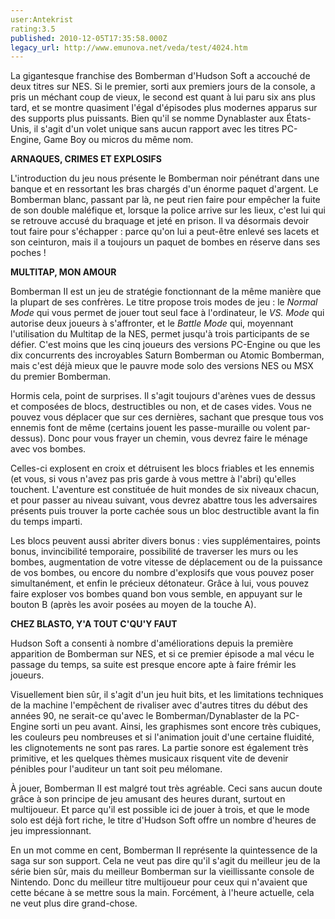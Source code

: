 ```yaml
---
user:Antekrist
rating:3.5
published: 2010-12-05T17:35:58.000Z
legacy_url: http://www.emunova.net/veda/test/4024.htm
---
```

La gigantesque franchise des Bomberman d'Hudson Soft a accouché de deux titres sur NES. Si le premier, sorti aux premiers jours de la console, a pris un méchant coup de vieux, le second est quant à lui paru six ans plus tard, et se montre quasiment l'égal d'épisodes plus modernes apparus sur des supports plus puissants. Bien qu'il se nomme Dynablaster aux États-Unis, il s'agit d'un volet unique sans aucun rapport avec les titres PC-Engine, Game Boy ou micros du même nom.  

  

**ARNAQUES, CRIMES ET EXPLOSIFS**  

L'introduction du jeu nous présente le Bomberman noir pénétrant dans une banque et en ressortant les bras chargés d'un énorme paquet d'argent. Le Bomberman blanc, passant par là, ne peut rien faire pour empêcher la fuite de son double maléfique et, lorsque la police arrive sur les lieux, c'est lui qui se retrouve accusé du braquage et jeté en prison. Il va désormais devoir tout faire pour s'échapper : parce qu'on lui a peut-être enlevé ses lacets et son ceinturon, mais il a toujours un paquet de bombes en réserve dans ses poches !  

  

**MULTITAP, MON AMOUR**  

Bomberman II est un jeu de stratégie fonctionnant de la même manière que la plupart de ses confrères. Le titre propose trois modes de jeu : le _Normal Mode_ qui vous permet de jouer tout seul face à l'ordinateur, le _VS. Mode_ qui autorise deux joueurs à s'affronter, et le _Battle Mode_ qui, moyennant l'utilisation du Multitap de la NES, permet jusqu'à trois participants de se défier. C'est moins que les cinq joueurs des versions PC-Engine ou que les dix concurrents des incroyables Saturn Bomberman ou Atomic Bomberman, mais c'est déjà mieux que le pauvre mode solo des versions NES ou MSX du premier Bomberman.  

Hormis cela, point de surprises. Il s'agit toujours d'arènes vues de dessus et composées de blocs, destructibles ou non, et de cases vides. Vous ne pouvez vous déplacer que sur ces dernières, sachant que presque tous vos ennemis font de même (certains jouent les passe-muraille ou volent par-dessus). Donc pour vous frayer un chemin, vous devrez faire le ménage avec vos bombes.  

Celles-ci explosent en croix et détruisent les blocs friables et les ennemis (et vous, si vous n'avez pas pris garde à vous mettre à l'abri) qu'elles touchent. L'aventure est constituée de huit mondes de six niveaux chacun, et pour passer au niveau suivant, vous devrez abattre tous les adversaires présents puis trouver la porte cachée sous un bloc destructible avant la fin du temps imparti.  

Les blocs peuvent aussi abriter divers bonus : vies supplémentaires, points bonus, invincibilité temporaire, possibilité de traverser les murs ou les bombes, augmentation de votre vitesse de déplacement ou de la puissance de vos bombes, ou encore du nombre d'explosifs que vous pouvez poser simultanément, et enfin le précieux détonateur. Grâce à lui, vous pouvez faire exploser vos bombes quand bon vous semble, en appuyant sur le bouton B (après les avoir posées au moyen de la touche A).  

  

**CHEZ BLASTO, Y'A TOUT C'QU'Y FAUT**  

Hudson Soft a consenti à nombre d'améliorations depuis la première apparition de Bomberman sur NES, et si ce premier épisode a mal vécu le passage du temps, sa suite est presque encore apte à faire frémir les joueurs.  

Visuellement bien sûr, il s'agit d'un jeu huit bits, et les limitations techniques de la machine l'empêchent de rivaliser avec d'autres titres du début des années 90, ne serait-ce qu'avec le Bomberman/Dynablaster de la PC-Engine sorti un peu avant. Ainsi, les graphismes sont encore très cubiques, les couleurs peu nombreuses et si l'animation jouit d'une certaine fluidité, les clignotements ne sont pas rares. La partie sonore est également très primitive, et les quelques thèmes musicaux risquent vite de devenir pénibles pour l'auditeur un tant soit peu mélomane.  

À jouer, Bomberman II est malgré tout très agréable. Ceci sans aucun doute grâce à son principe de jeu amusant des heures durant, surtout en multijoueur. Et parce qu'il est possible ici de jouer à trois, et que le mode solo est déjà fort riche, le titre d'Hudson Soft offre un nombre d'heures de jeu impressionnant.  

En un mot comme en cent, Bomberman II représente la quintessence de la saga sur son support. Cela ne veut pas dire qu'il s'agit du meilleur jeu de la série bien sûr, mais du meilleur Bomberman sur la vieillissante console de Nintendo. Donc du meilleur titre multijoueur pour ceux qui n'avaient que cette bécane à se mettre sous la main. Forcément, à l'heure actuelle, cela ne veut plus dire grand-chose.